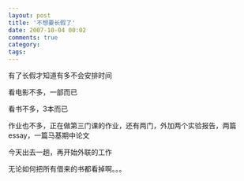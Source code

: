 ```yaml
---
layout: post
title: '不想要长假了'
date: 2007-10-04 00:02
comments: true
category: 
tags:
---
```

    

有了长假才知道有多不会安排时间

看电影不多，一部而已

看书不多，3本而已

作业也不多，正在做第三门课的作业，还有两门，外加两个实验报告，两篇essay，一篇马基期中论文

今天出去一趟，再开始外联的工作

无论如何把所有借来的书都看掉啊。。。
